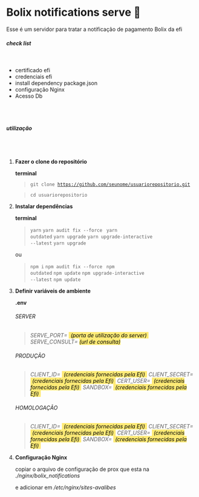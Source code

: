 <h1>Bolix notifications serve 🏈</h1>

<p>
Esse é um servidor para tratar a notificação de pagamento Bolix da efi
</p>


<h5>check list</h5>
</br>
<ul>
<li>certificado efi</li>
<li>credenciais efi</li>
<li>install dependency package.json</li>
<li>configuração Nginx</li>
<li>Acesso Db</li>
</ul>
</br>
</br>

<h5>utilização</h5>
</br>
</br>
<ul style="list-style-type:number">
  <li><div>
  <p><b>Fazer o clone do repositório</b></p>

**terminal**

 ><code>git clone https://github.com/seunome/usuariorepositorio.git</code>

 ><code>cd usuariorepositorio</code>

  </div></li>
  <li><div>
  <div>
  <p><b>Instalar dependências</b></p>

**terminal**

 ><code>yarn</code>
 ><code>yarn audit fix --force </code>
 ><code>yarn outdated</code>
 ><code>yarn upgrade</code>
 ><code>yarn upgrade-interactive --latest</code>
 ><code>yarn upgrade</code>

ou

 ><code>npm i</code>
 ><code>npm audit fix --force </code>
 ><code>npm outdated</code>
 ><code>npm update</code>
 ><code>npm upgrade-interactive --latest</code>
 ><code>npm update</code>

  </div>
  </div></li>
  <li><div>
  <div>
  <p><b>Definir variáveis de ambiente</b></p>

**.env**

 ><em>
###### SERVER

>SERVE_PORT= <mark style="background-color: #ffea76; padding-inline: 5px">(porta de utilização do server)</mark>
>SERVE_CONSULT= <mark style="background-color: #ffea76; >padding-inline: 5px">(url de consulta)</mark></em>

><em>
  ###### PRODUÇÃO
  >CLIENT_ID= <mark style="background-color: #ffea76; padding-inline: 5px">(credenciais fornecidas pela Efi)</mark>
  >CLIENT_SECRET= <mark style="background-color: #ffea76; padding-inline: 5px">(credenciais fornecidas pela Efi)</mark>
  >CERT_USER= <mark style="background-color: #ffea76; padding-inline: 5px">(credenciais fornecidas pela Efi)</mark>
  >SANDBOX= <mark style="background-color: #ffea76; padding-inline: 5px">(credenciais fornecidas pela Efi)</mark>
  ></em>

  ><em>
  ###### HOMOLOGAÇÃO
  >CLIENT_ID= <mark style="background-color: #ffea76; padding-inline: 5px">(credenciais fornecidas pela Efi)</mark>
  >CLIENT_SECRET= <mark style="background-color: #ffea76; padding-inline: 5px">(credenciais fornecidas pela Efi)</mark>
  >CERT_USER= <mark style="background-color: #ffea76; padding-inline: 5px">(credenciais fornecidas pela Efi)</mark>
  >SANDBOX= <mark style="background-color: #ffea76; padding-inline: 5px">(credenciais fornecidas pela Efi)</mark>
  ></em>

  </div>
  </div></li>
  <li>
  <div>
  <p><b>Configuração Nginx</b></p>

  copiar o arquivo de configuração de prox que esta na <em>./nginx/bolix_notifications</em>

  e adicionar em <em>/etc/nginx/sites-avalibes</em>
</div></li>
</ul>
